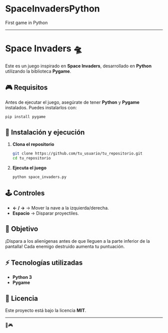 # SpaceInvadersPython
First game in Python

---

# Space Invaders 🛸

Este es un juego inspirado en **Space Invaders**, desarrollado en **Python** utilizando la biblioteca **Pygame**.

## 🎮 Requisitos

Antes de ejecutar el juego, asegúrate de tener **Python** y **Pygame** instalados. Puedes instalarlos con:

```bash
pip install pygame
```

## 🚀 Instalación y ejecución

1. **Clona el repositorio**  
   ```bash
   git clone https://github.com/tu_usuario/tu_repositorio.git
   cd tu_repositorio
   ```
2. **Ejecuta el juego**  
   ```bash
   python space_invaders.py
   ```

## 🕹️ Controles

- **← / →** → Mover la nave a la izquierda/derecha.  
- **Espacio** → Disparar proyectiles.  

## 🎯 Objetivo

¡Dispara a los alienígenas antes de que lleguen a la parte inferior de la pantalla! Cada enemigo destruido aumenta tu puntuación.  


## ⚡ Tecnologías utilizadas

- **Python 3**
- **Pygame**

## 📜 Licencia

Este proyecto está bajo la licencia **MIT**.

---
🚀🎮
